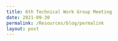 ```yaml
---
title: 6th Technical Work Group Meeting
date: 2021-09-30
permalink: /Resources/blog/permalink
layout: post
---
```

